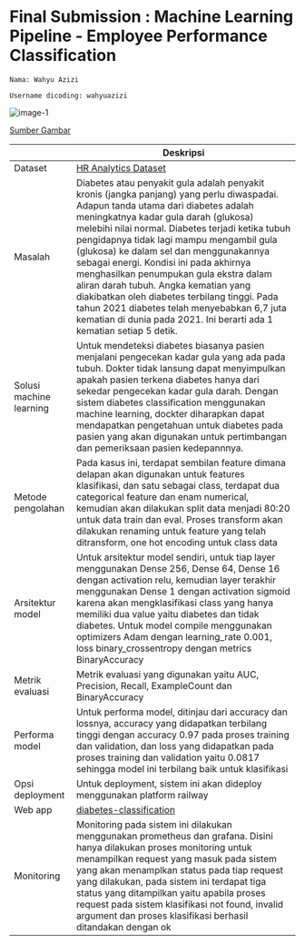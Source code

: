# Final Submission : Machine Learning Pipeline - Employee Performance Classification  

```Nama: Wahyu Azizi```

```Username dicoding: wahyuazizi```

![image-1](https://storage.googleapis.com/kaggle-datasets-images/6489977/10481109/40eaadef91ed42fe337d399b1ae008e3/dataset-cover.jpg?t=2025-01-16-01-03-56)

[Sumber Gambar](https://www.kaggle.com/datasets/hopesb/hr-analytics-dataset)

| | Deskripsi |
| ----------- | ----------- |
| Dataset | [HR Analytics Dataset](https://www.kaggle.com/datasets/hopesb/hr-analytics-dataset) |
| Masalah | Diabetes atau penyakit gula adalah penyakit kronis (jangka panjang) yang perlu diwaspadai. Adapun tanda utama dari diabetes adalah meningkatnya kadar gula darah (glukosa) melebihi nilai normal. Diabetes terjadi ketika tubuh pengidapnya tidak lagi mampu mengambil gula (glukosa) ke dalam sel dan menggunakannya sebagai energi. Kondisi ini pada akhirnya menghasilkan penumpukan gula ekstra dalam aliran darah tubuh. Angka kematian yang diakibatkan oleh diabetes terbilang tinggi. Pada tahun 2021 diabetes telah menyebabkan 6,7 juta kematian di dunia pada 2021. Ini berarti ada 1 kematian setiap 5 detik. |
| Solusi machine learning | Untuk mendeteksi diabetes biasanya pasien menjalani pengecekan kadar gula yang ada pada tubuh. Dokter tidak lansung dapat menyimpulkan apakah pasien terkena diabetes hanya dari sekedar pengecekan kadar gula darah. Dengan sistem diabetes classification menggunakan machine learning, dockter diharapkan dapat mendapatkan pengetahuan untuk diabetes pada pasien yang akan digunakan untuk pertimbangan dan pemeriksaan pasien kedepannnya. |
| Metode pengolahan | Pada kasus ini, terdapat sembilan feature dimana delapan akan digunakan untuk features klasifikasi, dan satu sebagai class, terdapat dua categorical feature dan enam numerical, kemudian akan dilakukan split data menjadi 80:20 untuk data train dan eval. Proses transform akan dilakukan renaming untuk feature yang telah ditransform, one hot encoding untuk class data |
| Arsitektur model | Untuk arsitektur model sendiri, untuk tiap layer menggunakan Dense 256, Dense 64, Dense 16 dengan activation relu, kemudian layer terakhir menggunakan Dense 1 dengan activation sigmoid karena akan mengklasifikasi class yang hanya memiliki dua value yaitu diabetes dan tidak diabetes. Untuk model compile menggunakan optimizers Adam dengan learning_rate 0.001, loss binary_crossentropy dengan metrics BinaryAccuracy |
| Metrik evaluasi | Metrik evaluasi yang digunakan yaitu AUC, Precision, Recall, ExampleCount dan BinaryAccuracy |
| Performa model | Untuk performa model, ditinjau dari accuracy dan lossnya, accuracy yang didapatkan terbilang tinggi dengan accuracy 0.97 pada proses training dan validation, dan loss yang didapatkan pada proses training dan validation yaitu 0.0817 sehingga model ini terbilang baik untuk klasifikasi |
| Opsi deployment | Untuk deployment, sistem ini akan dideploy menggunakan platform railway |
| Web app | [diabetes-classification](https://diabetes-classification-production.up.railway.app/v1/models/diabetes-classification-model/metadata)|
| Monitoring | Monitoring pada sistem ini dilakukan menggunakan prometheus dan grafana. Disini hanya dilakukan proses monitoring untuk menampilkan request yang masuk pada sistem yang akan menamplkan status pada tiap request yang dilakukan, pada sistem ini terdapat tiga status yang ditampilkan yaitu apabila proses request pada sistem klasifikasi not found, invalid argument dan proses klasifikasi berhasil ditandakan dengan ok |
